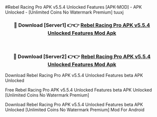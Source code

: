 #Rebel Racing Pro APK v5.5.4 Unlocked Features [APK-MOD] - APK Unlocked - [Unlimited Coins No Watermark Premium] tuuxj



<div align="center">

<h3>🔴 Download [Server1] 👉👉 <a href="https://momento.my/?title=Rebel_Racing_Pro_APK_v5.5.4_Unlocked_Features">Rebel Racing Pro APK v5.5.4 Unlocked Features Mod Apk</a></h3><br>

<h3>🔴 Download [Server2] 👉👉 <a href="https://momento.my/?title=Rebel_Racing_Pro_APK_v5.5.4_Unlocked_Features">Rebel Racing Pro APK v5.5.4 Unlocked Features Mod Apk</a></h3>
</div>



Download Rebel Racing Pro APK v5.5.4 Unlocked Features beta APK Unlocked

Free Rebel Racing Pro APK v5.5.4 Unlocked Features beta APK Unlocked [Unlimited Coins No Watermark Premium]

Download Rebel Racing Pro APK v5.5.4 Unlocked Features beta APK Unlocked [Unlimited Coins No Watermark Premium] Mod For Android
